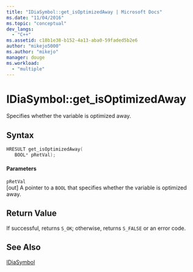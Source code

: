 ```yaml
---
title: "IDiaSymbol::get_isOptimizedAway | Microsoft Docs"
ms.date: "11/04/2016"
ms.topic: "conceptual"
dev_langs: 
  - "C++"
ms.assetid: c18b1e38-b152-4a13-aba0-59faded5b2e6
author: "mikejo5000"
ms.author: "mikejo"
manager: douge
ms.workload: 
  - "multiple"
---
```

# IDiaSymbol::get_isOptimizedAway
Specifies whether the variable is optimized away.  
  
## Syntax  
  
```C++  
HRESULT get_isOptimizedAway(   
   BOOL* pRetVal);  
```  
  
#### Parameters  
 `pRetVal`  
 [out] A pointer to a `BOOL` that specifies whether the variable is optimized away.  
  
## Return Value  
 If successful, returns `S_OK`; otherwise, returns `S_FALSE` or an error code.  
  
## See Also  
 [IDiaSymbol](../../debugger/debug-interface-access/idiasymbol.md)